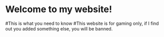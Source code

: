# Welcome to my website!
#This is what you need to know
#This website is for gaming only, if I find out you added something else, you will be banned.

#
